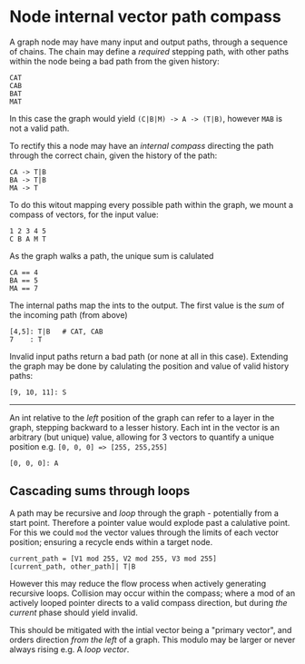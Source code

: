 # Node internal vector path compass

A graph node may have many input and output paths, through a sequence of chains.
The chain may define a _required_ stepping path, with other paths within the node being a bad path from the given history:

    CAT
    CAB
    BAT
    MAT

In this case the graph would yield `(C|B|M) -> A -> (T|B)`, however `MAB` is not a valid path.

To rectify this a node may have an _internal compass_ directing the path through the correct chain, given the history of the path:

    CA -> T|B
    BA -> T|B
    MA -> T

To do this witout mapping every possible path within the graph, we mount a compass of vectors, for the input value:

    1 2 3 4 5
    C B A M T

As the graph walks a path, the unique sum is calulated

    CA == 4
    BA == 5
    MA == 7

The internal paths map the ints to the output. The first value is the _sum_ of the incoming path (from above)

    [4,5]: T|B   # CAT, CAB
    7    : T

Invalid input paths return a bad path (or none at all in this case).
Extending the graph may be done by calulating the position and value of valid history paths:

    [9, 10, 11]: S


---

An int relative to the _left_ position of the graph can refer to a layer in the graph, stepping backward to a lesser history. Each int in the vector is an arbitrary (but unique) value, allowing for 3 vectors to quantify a unique position e.g. `[0, 0, 0] => [255, 255,255]`

    [0, 0, 0]: A

## Cascading sums through loops

A path may be recursive and _loop_ through the graph - potentially from a start point. Therefore a pointer value would explode past a calulative point. For this we could `mod` the vector values through the limits of each vector position; ensuring a recycle ends within a target node.

    current_path = [V1 mod 255, V2 mod 255, V3 mod 255]
    [current_path, other_path]| T|B

However this may reduce the flow process when actively generating recursive loops. Collision may occur within the compass; where a mod of an actively looped pointer directs to a valid compass direction, but during _the current_ phase should yield invalid.

This should be mitigated with the intial vector being a "primary vector", and orders direction _from the left_ of a graph. This modulo may be larger or never always rising e.g. A _loop vector_.

